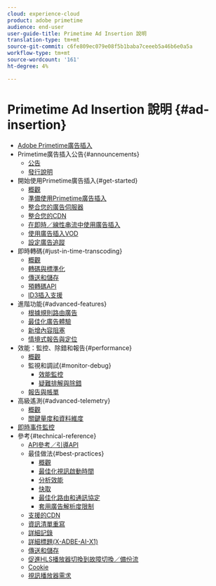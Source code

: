 ```yaml
---
cloud: experience-cloud
product: adobe primetime
audience: end-user
user-guide-title: Primetime Ad Insertion 說明
translation-type: tm+mt
source-git-commit: c6fe809ec079e08f5b1baba7ceeeb5a46b6e0a5a
workflow-type: tm+mt
source-wordcount: '161'
ht-degree: 4%

---
```



# Primetime Ad Insertion 說明 {#ad-insertion}

+ [Adobe Primetime廣告插入](home.md)
+ Primetime廣告插入公告{#announcements}
   + [公告](announcements/overview.md)
   + [發行說明](/help/release-notes/ptai-20x-release-notes.md)
+ 開始使用Primetime廣告插入{#get-started}
   + [概觀](getting-started/get-started-overview.md)
   + [準備使用Primetime廣告插入](getting-started/setup-ptai.md)
   + [整合您的廣告伺服器](getting-started/integrate-ad-server.md)
   + [整合您的CDN](getting-started/integrate-cdn.md)
   + [在即時／線性串流中使用廣告插入](getting-started/ad-insertion-live-linear-stream.md)
   + [使用廣告插入VOD](getting-started/ad-insertion-vod.md)
   + [設定廣告追蹤](getting-started/set-up-ad-tracking.md)
+ 即時轉碼{#just-in-time-transcoding}
   + [概觀](just-in-time-transcoding/jit-transcoding-overview.md)
   + [轉碼與標準化](just-in-time-transcoding/transcoding-and-normalization.md)
   + [傳送和儲存](just-in-time-transcoding/delivery-and-storage.md)
   + [預轉碼API](just-in-time-transcoding/pre-transcoding-api.md)
   + [ID3插入支援](just-in-time-transcoding/id3-injection-support.md)
+ 進階功能{#advanced-features}
   + [根據規則路由廣告](advanced-features/route-ads-based-on-rules.md)
   + [最佳化廣告體驗](advanced-features/optimize-ad-experiences.md)
   + [新增內容阻塞](advanced-features/add-content-bumpers.md)
   + [情境式報告與定位](advanced-features/contextual-reporting-and-targeting.md)
+ 效能：監控、除錯和報告{#performance}
   + [概觀](performance-monitoring-debugging-reporting/performance-overview.md)
   + 監視和調試{#monitor-debug}
      + [效能監控](performance-monitoring-debugging-reporting/performance-monitoring.md)
      + [疑難排解與除錯](performance-monitoring-debugging-reporting/troubleshoot-and-debug.md)
   + [報告與帳單](performance-monitoring-debugging-reporting/reporting-and-billing.md)
+ 高級遙測{#advanced-telemetry}
   + [概觀](advanced-telemetry/advanced-telemetry-overview.md)
   + [關鍵量度和資料維度](advanced-telemetry/key-metrics.md)
+ [即時事件監控](live-event-monitoring.md)
+ 參考{#technical-reference}
   + [API參考／引導API](technical-reference/bootstrap-api.md)
   + 最佳做法{#best-practices}
      + [概觀](best-practices/best-practices-overview.md)
      + [最佳化視訊啟動時間](best-practices/optimize-video-startup-time.md)
      + [分析效能](best-practices/analyze-performance.md)
      + [快取](best-practices/caching.md)
      + [最佳化路由和通訊協定](best-practices/optimize-routes-protocols.md)
      + [套用廣告解析度限制](best-practices/apply-ad-resolution-constraints.md)
   + [支援的CDN](technical-reference/supported-cdns.md)
   + [資訊清單重寫](technical-reference/manifest-rewriting.md)
   + [詳細記錄](performance-monitoring-debugging-reporting/verbose-logging.md)
   + [詳細標題(X-ADBE-AI-X1)](performance-monitoring-debugging-reporting/debugging-headers.md)
   + [傳送和儲存](/help/primetime-ad-insertion/just-in-time-transcoding/delivery-and-storage.md)
   + [促進HLS播放器切換到故障切換／備份流](technical-reference/hls-switching-to-failover.md)
   + [Cookie](technical-reference/cookies.md)
   + [視訊播放器需求](technical-reference/video-player-requirements.md)